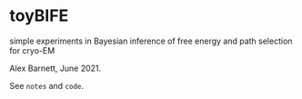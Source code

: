 # toyBIFE
simple experiments in Bayesian inference of free energy and path selection for cryo-EM

Alex Barnett, June 2021.

See ``notes`` and ``code``.
